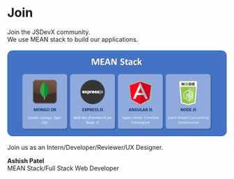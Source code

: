 # Join
Join the JSDevX community.\
We use MEAN stack to build our applications.\
\
![MEAN Stack : MongoDB, Express.js, Angular.js, Node.js](https://raw.githubusercontent.com/JSDevx/join/master/MEAN-image.png)

Join us as an Intern/Developer/Reviewer/UX Designer.

**Ashish Patel** \
MEAN Stack/Full Stack Web Developer
